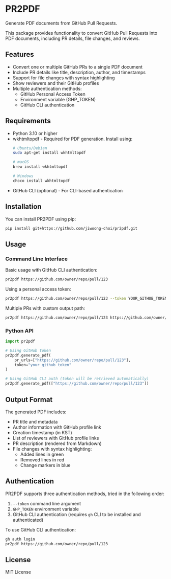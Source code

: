# PR2PDF

Generate PDF documents from GitHub Pull Requests.

This package provides functionality to convert GitHub Pull Requests into PDF documents,
including PR details, file changes, and reviews.

## Features

- Convert one or multiple GitHub PRs to a single PDF document
- Include PR details like title, description, author, and timestamps
- Support for file changes with syntax highlighting
- Show reviewers and their GitHub profiles
- Multiple authentication methods:
  - GitHub Personal Access Token
  - Environment variable (GHP_TOKEN)
  - GitHub CLI authentication

## Requirements

- Python 3.10 or higher
- wkhtmltopdf - Required for PDF generation. Install using:
  ```bash
  # Ubuntu/Debian
  sudo apt-get install wkhtmltopdf

  # macOS
  brew install wkhtmltopdf

  # Windows
  choco install wkhtmltopdf
  ```
- GitHub CLI (optional) - For CLI-based authentication

## Installation

You can install PR2PDF using pip:

```bash
pip install git+https://github.com/jiwoong-choi/pr2pdf.git
```

## Usage

### Command Line Interface

Basic usage with GitHub CLI authentication:
```bash
pr2pdf https://github.com/owner/repo/pull/123
```

Using a personal access token:
```bash
pr2pdf https://github.com/owner/repo/pull/123 --token YOUR_GITHUB_TOKEN
```

Multiple PRs with custom output path:
```bash
pr2pdf https://github.com/owner/repo/pull/123 https://github.com/owner/repo/pull/456 --output-path my_prs.pdf
```

### Python API

```python
import pr2pdf

# Using GitHub token
pr2pdf.generate_pdf(
    pr_urls=["https://github.com/owner/repo/pull/123"],
    token="your_github_token"
)

# Using GitHub CLI auth (token will be retrieved automatically)
pr2pdf.generate_pdf(["https://github.com/owner/repo/pull/123"])
```

## Output Format

The generated PDF includes:
- PR title and metadata
- Author information with GitHub profile link
- Creation timestamp (in KST)
- List of reviewers with GitHub profile links
- PR description (rendered from Markdown)
- File changes with syntax highlighting:
  - Added lines in green
  - Removed lines in red
  - Change markers in blue

## Authentication

PR2PDF supports three authentication methods, tried in the following order:

1. `--token` command line argument
2. `GHP_TOKEN` environment variable
3. GitHub CLI authentication (requires `gh` CLI to be installed and authenticated)

To use GitHub CLI authentication:
```bash
gh auth login
pr2pdf https://github.com/owner/repo/pull/123
```

## License

MIT License
